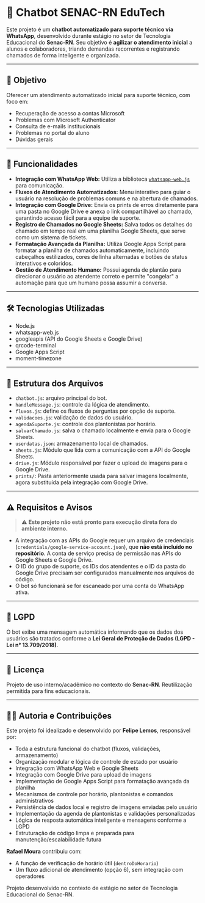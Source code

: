 # 🤖 Chatbot SENAC-RN EduTech

Este projeto é um **chatbot automatizado para suporte técnico via WhatsApp**, desenvolvido durante estágio no setor de Tecnologia Educacional do **Senac-RN**. Seu objetivo é **agilizar o atendimento inicial** a alunos e colaboradores, triando demandas recorrentes e registrando chamados de forma inteligente e organizada.

---

## 📌 Objetivo

Oferecer um atendimento automatizado inicial para suporte técnico, com foco em:

- Recuperação de acesso a contas Microsoft
- Problemas com Microsoft Authenticator
- Consulta de e-mails institucionais
- Problemas no portal do aluno
- Dúvidas gerais

---

## 🚀 Funcionalidades

- **Integração com WhatsApp Web:** Utiliza a biblioteca [`whatsapp-web.js`](https://github.com/pedroslopez/whatsapp-web.js) para comunicação.
- **Fluxos de Atendimento Automatizados:** Menu interativo para guiar o usuário na resolução de problemas comuns e na abertura de chamados.
- **Integração com Google Drive:** Envia os prints de erros diretamente para uma pasta no Google Drive e anexa o link compartilhável ao chamado, garantindo acesso fácil para a equipe de suporte.
- **Registro de Chamados no Google Sheets:** Salva todos os detalhes do chamado em tempo real em uma planilha Google Sheets, que serve como um sistema de tickets.
- **Formatação Avançada da Planilha:** Utiliza Google Apps Script para formatar a planilha de chamados automaticamente, incluindo cabeçalhos estilizados, cores de linha alternadas e botões de status interativos e coloridos.
- **Gestão de Atendimento Humano:** Possui agenda de plantão para direcionar o usuário ao atendente correto e permite "congelar" a automação para que um humano possa assumir a conversa.

---

## 🛠️ Tecnologias Utilizadas

- Node.js
- whatsapp-web.js
- googleapis (API do Google Sheets e Google Drive)
- qrcode-terminal
- Google Apps Script
- moment-timezone

---

## 📂 Estrutura dos Arquivos

- `chatbot.js`: arquivo principal do bot.
- `handleMessage.js`: controle da lógica de atendimento.
- `fluxos.js`: define os fluxos de perguntas por opção de suporte.
- `validacoes.js`: validação de dados do usuário.
- `agendaSuporte.js`: controle dos plantonistas por horário.
- `salvarChamado.js`: salva o chamado localmente e envia para o Google Sheets.
- `userdatas.json`: armazenamento local de chamados.
- `sheets.js`: Módulo que lida com a comunicação com a API do Google Sheets.
- `drive.js`: Módulo responsável por fazer o upload de imagens para o Google Drive.
- `prints/`: Pasta anteriormente usada para salvar imagens localmente, agora substituída pela integração com Google Drive.

---

## ⚠️ Requisitos e Avisos

> ⚠️ **Este projeto não está pronto para execução direta fora do ambiente interno.**

- A integração com as APIs do Google requer um arquivo de credenciais (`credentials/google-service-account.json`), que **não está incluído no repositório**. A conta de serviço precisa de permissão nas APIs do Google Sheets e Google Drive.
- O ID do grupo de suporte, os IDs dos atendentes e o ID da pasta do Google Drive precisam ser configurados manualmente nos arquivos de código.
- O bot só funcionará se for escaneado por uma conta do WhatsApp ativa.

---

## 🔐 LGPD

O bot exibe uma mensagem automática informando que os dados dos usuários são tratados conforme a **Lei Geral de Proteção de Dados (LGPD - Lei n° 13.709/2018)**.

---

## 📄 Licença

Projeto de uso interno/acadêmico no contexto do **Senac-RN**. Reutilização permitida para fins educacionais.

---

## 🙋‍♂️ Autoria e Contribuições

Este projeto foi idealizado e desenvolvido por **Felipe Lemos**, responsável por:

- Toda a estrutura funcional do chatbot (fluxos, validações, armazenamento)
- Organização modular e lógica de controle de estado por usuário
- Integração com WhatsApp Web e Google Sheets
- Integração com Google Drive para upload de imagens
- Implementação de Google Apps Script para formatação avançada da planilha
- Mecanismos de controle por horário, plantonistas e comandos administrativos
- Persistência de dados local e registro de imagens enviadas pelo usuário
- Implementação da agenda de plantonistas e validações personalizadas
- Lógica de resposta automática inteligente e mensagens conforme a LGPD
- Estruturação de código limpa e preparada para manutenção/escalabilidade futura

**Rafael Moura** contribuiu com:
- A função de verificação de horário útil (`dentroDoHorario`)
- Um fluxo adicional de atendimento (opção 6), sem integração com operadores

Projeto desenvolvido no contexto de estágio no setor de Tecnologia Educacional do Senac-RN.
